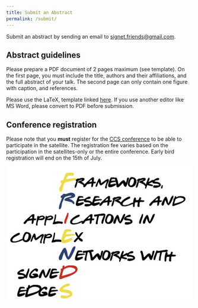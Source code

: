 ```yaml
---
title: Submit an Abstract
permalink: /submit/
---
```

Submit an abstract by sending an email to [signet.friends@gmail.com](mailto:signet.friends@gmail.com).

## Abstract guidelines
Please prepare a PDF document of 2 pages maximum (see template). On the first page, you must include the title, authors and their affiliations, and the full abstract of your talk. The second page can only contain one figure with caption, and references.

Please use the LaTeX, template linked [here](https://www.overleaf.com/latex/templates/abstract-template-for-ccs-2024/mjjwdsfktthg). If you use another editor like MS Word, please convert to PDF before submission.

## Conference registration
Please note that you **must** register for the [CCS conference](https://ccs24.cssociety.org/registration/) to be able to participate in the satellite. The registration fee varies based on the participation in the satellites-only or the entire conference. Early bird registration will end on the 15th of July.

![Abstract Submission](/assets/logo.png)
